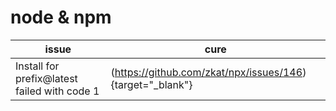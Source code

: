 # node & npm
issue | cure
---|---
Install for prefix@latest failed with code 1|(https://github.com/zkat/npx/issues/146){target="_blank"}
